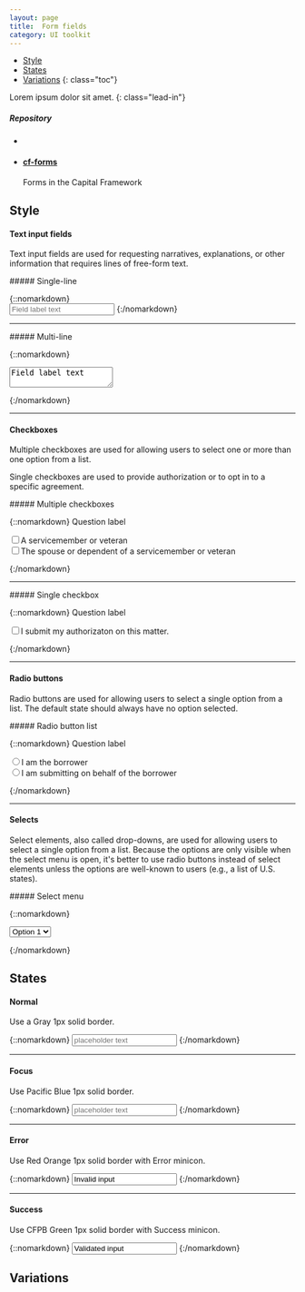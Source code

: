 ```yaml
---
layout: page
title:  Form fields
category: UI toolkit
---
```


- [Style](#style)
- [States](#states)
- [Variations](#variations)
{: class="toc"}

<div class="content-50 content-first">

Lorem ipsum dolor sit amet. 
{: class="lead-in"}

</div>

<div class="content-50 content-last">
  <h5>Repository</h5>
  <ul class="repo-list">
    <li>
      <i class="cf-icon cf-icon-github"></i>
    </li>
    <li>
      <a href="https://github.com/cfpb/cf-forms"><h4>cf-forms</h4></a>
      <p>Forms in the Capital Framework</p>
    </li>
  </ul>
</div>   

## Style

<div class="content-33 content-first">

#### Text input fields

Text input fields are used for requesting narratives, explanations, or other information that requires lines of free-form text.

</div>

<div class="content-67 content-last">

<div class="content-33 content-first">
##### Single-line
</div>

<div class="content-67 content-last">

{::nomarkdown}  
<input placeholder="Field label text" type="text">
{:/nomarkdown}

</div> 

---

<div class="content-33 content-first">
##### Multi-line
</div>

<div class="content-67 content-last">

{::nomarkdown}  
<textarea>Field label text</textarea>
{:/nomarkdown}

</div> 

</div> 

---

<div class="content-33 content-first">

#### Checkboxes

Multiple checkboxes are used for allowing users to select one or more than one option from a list.

Single checkboxes are used to provide authorization or to opt in to a specific agreement.

</div>

<div class="content-67 content-last">

<div class="content-33 content-first">
##### Multiple checkboxes
</div>

<div class="content-67 content-last">

{::nomarkdown} 
<label>Question label</label> 
<form>
<input type="checkbox">A servicemember or veteran<br>
<input type="checkbox">The spouse or dependent of a servicemember or veteran
</form>
{:/nomarkdown}

</div> 

---

<div class="content-33 content-first">
##### Single checkbox
</div>

<div class="content-67 content-last">

{::nomarkdown} 
<label>Question label</label> 
<form>
<input type="checkbox">I submit my authorizaton on this matter.
</form>
{:/nomarkdown}

</div> 

</div>

---

<div class="content-33 content-first">

#### Radio buttons

Radio buttons are used for allowing users to select a single option from a list. The default state should always have no option selected. 

</div>

<div class="content-67 content-last">

<div class="content-33 content-first">
##### Radio button list
</div>

<div class="content-67 content-last">

{::nomarkdown} 
<label>Question label</label> 
<form>
<input type="radio" name="borrower-type">I am the borrower<br>
<input type="radio" name="borrower-type">I am submitting on behalf of the borrower
</form>
{:/nomarkdown}

</div> 

</div> 

---

<div class="content-33 content-first">

#### Selects

Select elements, also called drop-downs, are used for allowing users to select a single option from a list. Because the options are only visible when the select menu is open, it's better to use radio buttons instead of select elements unless the options are well-known to users (e.g., a list of U.S. states).

</div>

<div class="content-67 content-last">

<div class="content-33 content-first">
##### Select menu
</div>

<div class="content-67 content-last">

{::nomarkdown} 
<form action="">
<select name="Options">
<option>Option 1</option>
<option>Option 2</option>
<option>Option 3</option>
<option>Option 4</option>
</select>
</form>
{:/nomarkdown}

</div> 

</div> 

## States

<div class="content-33 content-first">

#### Normal

Use a Gray 1px solid border.

</div>

<div class="content-67 content-last">

{::nomarkdown} 
<input placeholder="placeholder text" type="text">
{:/nomarkdown}

</div> 

---

<div class="content-33 content-first">

#### Focus

Use Pacific Blue 1px solid border.

</div>

<div class="content-67 content-last">

{::nomarkdown} 
<input class="focus" placeholder="placeholder text" type="text">
{:/nomarkdown}

</div> 

---

<div class="content-33 content-first">

#### Error

Use Red Orange 1px solid border with Error minicon.

</div>

<div class="content-67 content-last">

{::nomarkdown} 
<input class="error" type="text" value="Invalid input">
<i class="icon-remove-sign cf-form_input-icon" role="alert"><span class="jekyll-bug" ></span></i>
{:/nomarkdown}

</div> 

---

<div class="content-33 content-first">

#### Success

Use CFPB Green 1px solid border with Success minicon.

</div>

<div class="content-67 content-last">

{::nomarkdown} 
<input class="success" type="text" value="Validated input">
<i class="icon-ok-sign cf-form_input-icon"><span class="jekyll-bug"></span></i>
{:/nomarkdown}

</div> 

## Variations